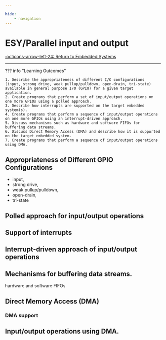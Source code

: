 ```yaml
---

hide:
    - navigation
---
```

# ESY/Parallel input and output

[:octicons-arrow-left-24: Return to Embedded Systems](/Bodies-of-Knowledge/Embedded-Systems)

---

??? info "Learning Outcomes"

    1. Describe the appropriateness of different I/O configurations (input, strong drive, weak pullup/pulldown, open-drain, tri-state) available in general purpose I/O (GPIO) for a given target application.
    2. Create programs that perform a set of input/output operations on one more GPIOs using a polled approach.
    3. Describe how interrupts are supported on the target embedded system(s).
    4. Create programs that perform a sequence of input/output operations on one more GPIOs using an interrupt-driven approach.
    5. Discuss mechanisms such as hardware and software FIFOs for buffering data streams.
    6. Discuss Direct Memory Access (DMA) and describe how it is supported on the target embedded system.
    7. Create programs that perform a sequence of input/output operations using DMA.

## Appropriateness of Different GPIO Configurations

- input, 
- strong drive, 
- weak pullup/pulldown, 
- open-drain, 
- tri-state

## Polled approach for input/output operations

## Support of interrupts

## Interrupt-driven approach of input/output operations

## Mechanisms for buffering data streams.

hardware and software FIFOs

## Direct Memory Access (DMA)

### DMA support

## Input/output operations using DMA.